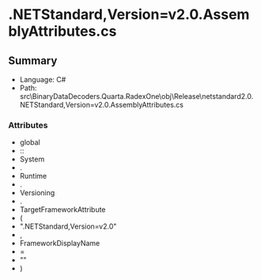 ﻿# .NETStandard,Version=v2.0.AssemblyAttributes.cs

## Summary

* Language: C#
* Path: src\BinaryDataDecoders.Quarta.RadexOne\obj\Release\netstandard2.0\.NETStandard,Version=v2.0.AssemblyAttributes.cs

### Attributes

 - global
 - ::
 - System
 - .
 - Runtime
 - .
 - Versioning
 - .
 - TargetFrameworkAttribute
 - (
 - ".NETStandard,Version=v2.0"
 - ,
 - FrameworkDisplayName
 - =
 - ""
 - )

